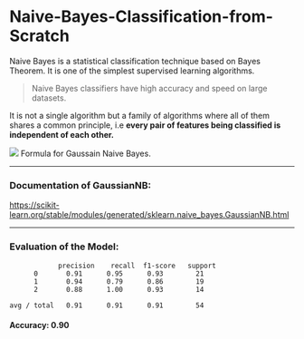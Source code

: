 # Naive-Bayes-Classification-from-Scratch
Naive Bayes is a statistical classification technique based on Bayes Theorem. It is one of the simplest supervised learning algorithms. 

> Naive Bayes classifiers have high accuracy and speed on large datasets.

It is not a single algorithm but a family of algorithms where all of them shares a common principle, i.e **every pair of features being classified is independent of each other.**

<img src="https://miro.medium.com/max/640/1*7lg_uLm8_1fYGjxPbTrQFQ.png">
Formula for Gaussain Naive Bayes.
<hr> </hr>

### Documentation of GaussianNB:
<a href="https://scikit-learn.org/stable/modules/generated/sklearn.naive_bayes.GaussianNB.html"> https://scikit-learn.org/stable/modules/generated/sklearn.naive_bayes.GaussianNB.html </a>

<hr> </hr>

### Evaluation of the Model:

                precision    recall  f1-score   support
          0       0.91      0.95      0.93        21
          1       0.94      0.79      0.86        19
          2       0.88      1.00      0.93        14

    avg / total   0.91      0.91      0.91        54
    
#### Accuracy: 0.90

